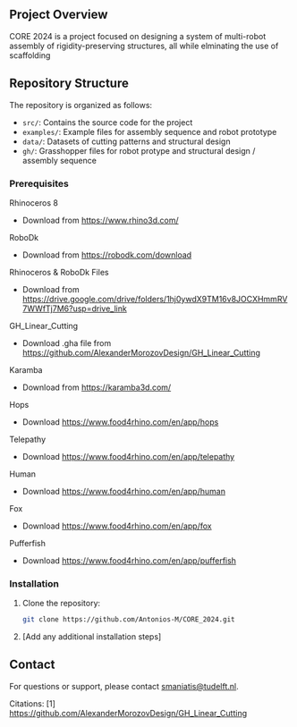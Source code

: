 ## Project Overview

CORE 2024 is a project focused on designing a system of multi-robot assembly of rigidity-preserving structures, all while elminating the use of scaffolding

## Repository Structure

The repository is organized as follows:

- `src/`: Contains the source code for the project
- `examples/`: Example files for assembly sequence and robot prototype
- `data/`: Datasets of cutting patterns and structural design
- `gh/`: Grasshopper files for robot protype and structural design / assembly sequence

### Prerequisites

Rhinoceros 8
- Download from https://www.rhino3d.com/

RoboDk
- Download from https://robodk.com/download

Rhinoceros & RoboDk Files
- Download from https://drive.google.com/drive/folders/1hj0ywdX9TM16v8JOCXHmmRV7WWfTj7M6?usp=drive_link
  
GH_Linear_Cutting
- Download .gha file from https://github.com/AlexanderMorozovDesign/GH_Linear_Cutting

Karamba
- Download from https://karamba3d.com/

Hops
- Download https://www.food4rhino.com/en/app/hops

Telepathy
- Download https://www.food4rhino.com/en/app/telepathy

Human
- Download https://www.food4rhino.com/en/app/human

Fox
- Download https://www.food4rhino.com/en/app/fox

Pufferfish
- Download https://www.food4rhino.com/en/app/pufferfish

### Installation

1. Clone the repository:
   ```bash
   git clone https://github.com/Antonios-M/CORE_2024.git
   ```

2. [Add any additional installation steps]


## Contact

For questions or support, please contact smaniatis@tudelft.nl.

Citations:
[1] https://github.com/AlexanderMorozovDesign/GH_Linear_Cutting
